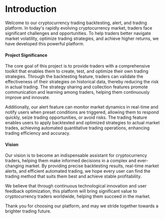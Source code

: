 # Introduction

Welcome to our cryptocurrency trading backtesting, alert, and trading platform. In today's rapidly evolving cryptocurrency market, traders face significant challenges and opportunities. To help traders better navigate market volatility, optimize trading strategies, and achieve higher returns, we have developed this powerful platform.

#### Project Significance

The core goal of this project is to provide traders with a comprehensive toolkit that enables them to create, test, and optimize their own trading strategies. Through the backtesting feature, traders can validate the effectiveness of their strategies on historical data, thereby reducing the risk in actual trading. The strategy sharing and collection features promote communication and learning among traders, helping them continuously improve and innovate.

Additionally, our alert feature can monitor market dynamics in real-time and notify users when preset conditions are triggered, allowing them to respond quickly, seize trading opportunities, or avoid risks. The trading feature enables users to apply backtested and optimized strategies to actual market trades, achieving automated quantitative trading operations, enhancing trading efficiency and accuracy.

#### Vision

Our vision is to become an indispensable assistant for cryptocurrency traders, helping them make informed decisions in a complex and ever-changing market. By providing precise backtesting results, real-time market alerts, and efficient automated trading, we hope every user can find the trading method that suits them best and achieve stable profitability.

We believe that through continuous technological innovation and user feedback optimization, this platform will bring significant value to cryptocurrency traders worldwide, helping them succeed in the market.

Thank you for choosing our platform, and may we stride together towards a brighter trading future.
